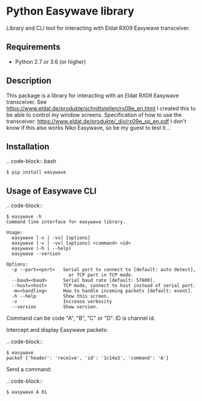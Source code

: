 Python Easywave library
=====================

Library and CLI tool for interacting with Eldat RX09 Easywave transceiver.

Requirements
------------

- Python 2.7 or 3.6 (or higher)

Description
-----------

This package is a library for interacting with an Eldat RX09 Easywave transceiver. See https://www.eldat.de/produkte/schnittstellen/rx09e_en.html
I created this to be able to control my window screens.
Specification of how to use the transceiver: https://www.eldat.de/produkte/_div/rx09e_sp_en.pdf
I don't know if this also works Niko Easywave, so be my guest to test it...

Installation
------------

.. code-block:: bash

    $ pip install easywave

Usage of Easywave CLI
-------------------------

.. code-block::

    $ easywave -h
    Command line interface for easywave library.

    Usage:
      easywave [-v | -vv] [options]
      easywave [-v | -vv] [options] <command> <id>
      easywave (-h | --help)
      easywave --version

    Options:
      -p --port=<port>   Serial port to connect to [default: auto detect],
                           or TCP port in TCP mode.
      --baud=<baud>      Serial baud rate [default: 57600].
      --host=<host>      TCP mode, connect to host instead of serial port.
      -m=<handling>      How to handle incoming packets [default: event].
      -h --help          Show this screen.
      -v                 Increase verbosity
      --version          Show version.

Command can be code "A", "B", "C" or "D". ID is channel id.

Intercept and display Easywave packets:

.. code-block::

    $ easywave
    packet {'header': 'receive', 'id': '1c14a3', 'command': 'A'}

Send a command:

.. code-block::

    $ easywave A 01

